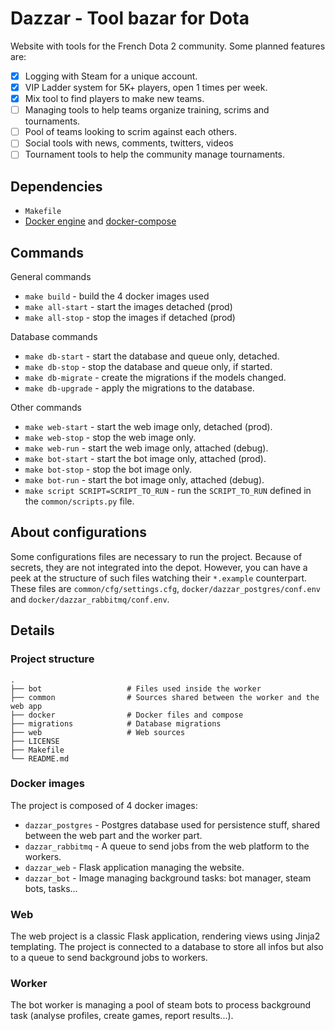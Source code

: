 # Dazzar - Tool bazar for Dota

Website with tools for the French Dota 2 community. Some planned features are:

* [X] Logging with Steam for a unique account.
* [X] VIP Ladder system for 5K+ players, open 1 times per week.
* [X] Mix tool to find players to make new teams.
* [ ] Managing tools to help teams organize training, scrims and tournaments.
* [ ] Pool of teams looking to scrim against each others.
* [ ] Social tools with news, comments, twitters, videos
* [ ] Tournament tools to help the community manage tournaments.

## Dependencies

- `Makefile`
- [Docker engine](https://www.docker.com/products/docker-engine) and [docker-compose](https://docs.docker.com/compose/)

## Commands

General commands

- `make build` - build the 4 docker images used
- `make all-start` - start the images detached (prod)
- `make all-stop` - stop the images if detached (prod)

Database commands

- `make db-start` - start the database and queue only, detached.
- `make db-stop` - stop the database and queue only, if started.
- `make db-migrate` - create the migrations if the models changed.
- `make db-upgrade` - apply the migrations to the database.

Other commands

- `make web-start` - start the web image only, detached (prod).
- `make web-stop` - stop the web image only.
- `make web-run` - start the web image only, attached (debug).
- `make bot-start` - start the bot image only, attached (prod).
- `make bot-stop` - stop the bot image only.
- `make bot-run` - start the bot image only, attached (debug).
- `make script SCRIPT=SCRIPT_TO_RUN` - run the `SCRIPT_TO_RUN` defined in the `common/scripts.py` file.

## About configurations

Some configurations files are necessary to run the project. Because of secrets, they are not integrated into the depot. However, you can have a peek at the structure of such files watching their `*.example` counterpart. These files are `common/cfg/settings.cfg`, `docker/dazzar_postgres/conf.env` and `docker/dazzar_rabbitmq/conf.env`.

## Details

### Project structure

    .
    ├── bot                   # Files used inside the worker
    ├── common                # Sources shared between the worker and the web app
    ├── docker                # Docker files and compose
    ├── migrations            # Database migrations
    ├── web                   # Web sources
    ├── LICENSE
    ├── Makefile
    └── README.md

### Docker images

The project is composed of 4 docker images:

- `dazzar_postgres` - Postgres database used for persistence stuff, shared between the web part and the worker part.
- `dazzar_rabbitmq` - A queue to send jobs from the web platform to the workers.
- `dazzar_web` - Flask application managing the website.
- `dazzar_bot` - Image managing background tasks: bot manager, steam bots, tasks...

### Web

The web project is a classic Flask application, rendering views using Jinja2 templating. The project is connected to a database to store all infos but also to a queue to send background jobs to workers.

### Worker

The bot worker is managing a pool of steam bots to process background task (analyse profiles, create games, report results...).
